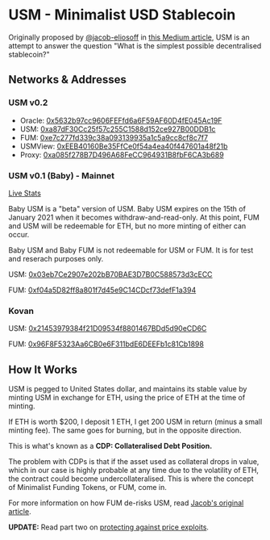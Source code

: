 # USM - Minimalist USD Stablecoin

Originally proposed by [@jacob-eliosoff](https://github.com/jacob-eliosoff) in [this Medium article](https://medium.com/@jacob.eliosoff/whats-the-simplest-possible-decentralized-stablecoin-4a25262cf5e8), USM is an attempt to answer the question "What is the simplest possible decentralised stablecoin?"

## Networks & Addresses

### USM v0.2

 - Oracle: [0x5632b97cc9606FEFfd6a6F59AF60D4fE045Ac19F](https://kovan.etherscan.io/address/0x5632b97cc9606FEFfd6a6F59AF60D4fE045Ac19F)
 - USM: [0xa87dF30Cc25f57c255C1588d152ce927B00DDB1c](https://kovan.etherscan.io/address/0xa87dF30Cc25f57c255C1588d152ce927B00DDB1c)
 - FUM: [0xe7c277fd339c38a093139935a1c5a9cc8cf8c7f7](https://kovan.etherscan.io/address/0xe7c277fd339c38a093139935a1c5a9cc8cf8c7f7)
 - USMView: [0xEEB40160Be35FfCe0f54a4ea40f447601a48f21b](https://kovan.etherscan.io/address/0xEEB40160Be35FfCe0f54a4ea40f447601a48f21b)
 - Proxy: [0xa085f278B7D496A68FeCC964931B8fbF6CA3b689](https://kovan.etherscan.io/address/0xEEB40160Be35FfCe0f54a4ea40f447601a48f21b)

### USM v0.1 (Baby) - Mainnet

[Live Stats](https://usmfum.github.io/USM-Stats/)

Baby USM is a "beta" version of USM. Baby USM expires on the 15th of January 2021 when it becomes withdraw-and-read-only. At this point, FUM and USM will be redeemable for ETH, but no more minting of either can occur.

Baby USM and Baby FUM is not redeemable for USM or FUM. It is for test and reserach purposes only.

USM: [0x03eb7Ce2907e202bB70BAE3D7B0C588573d3cECC](https://etherscan.io/address/0x03eb7Ce2907e202bB70BAE3D7B0C588573d3cECC)

FUM: [0xf04a5D82ff8a801f7d45e9C14CDcf73defF1a394](https://etherscan.io/address/0xf04a5D82ff8a801f7d45e9C14CDcf73defF1a394)

### Kovan

USM: [0x21453979384f21D09534f8801467BDd5d90eCD6C](https://kovan.etherscan.io/address/0x21453979384f21D09534f8801467BDd5d90eCD6C)

FUM: [0x96F8F5323Aa6CB0e6F311bdE6DEEFb1c81Cb1898](https://kovan.etherscan.io/address/0x96F8F5323Aa6CB0e6F311bdE6DEEFb1c81Cb1898)

## How It Works

USM is pegged to United States dollar, and maintains its stable value by minting USM in exchange for ETH, using the price of ETH at the time of minting.

If ETH is worth $200, I deposit 1 ETH, I get 200 USM in return (minus a small minting fee). The same goes for burning, but in the opposite direction.

This is what's known as a **CDP: Collateralised Debt Position.**

The problem with CDPs is that if the asset used as collateral drops in value, which in our case is highly probable at any time due to the volatility of ETH, the contract could become undercollateralised. This is where the concept of Minimalist Funding Tokens, or FUM, come in.

For more information on how FUM de-risks USM, read [Jacob's original article](https://medium.com/@jacob.eliosoff/whats-the-simplest-possible-decentralized-stablecoin-4a25262cf5e8).

**UPDATE:** Read part two on [protecting against price exploits](https://medium.com/@jacob.eliosoff/usm-minimalist-stablecoin-part-2-protecting-against-price-exploits-a16f55408216).
